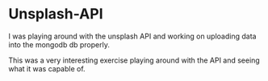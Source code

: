 ﻿# Unsplash-API

I was playing around with the unsplash API and working on uploading data into the mongodb db properly.

This was a very interesting exercise playing around with the API and seeing what it was capable of.

